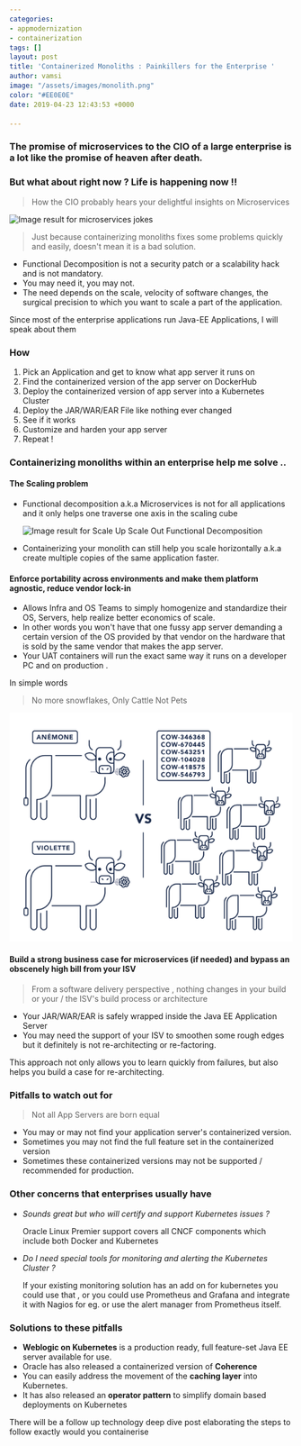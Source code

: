 ```yaml
---
categories:
- appmodernization
- containerization
tags: []
layout: post
title: 'Containerized Monoliths : Painkillers for the Enterprise '
author: vamsi
image: "/assets/images/monolith.png"
color: "#EE0E0E"
date: 2019-04-23 12:43:53 +0000

---
```

### The promise of microservices to the CIO of a large enterprise is a lot like the promise of heaven after death.

### But what about right now ? Life is happening now !!

> How the CIO probably hears your delightful insights on Microservices

![Image result for microservices jokes](http://jonasboner.com/images/posts/bla-bla-microservices-bla-bla/bla_bla_microservices_bla_bla_pdf__page_30_of_31_.png)

> Just because containerizing monoliths fixes some problems quickly and easily, doesn't mean it is a bad solution.

* Functional Decomposition is not a security patch or a scalability hack and is not mandatory.
* You may need it, you may not.
* The need depends on the scale, velocity of software changes, the surgical precision to which you want to scale a part of the application.

Since most of the enterprise applications run Java-EE Applications, I will speak about them

### How

1. Pick an Application and get to know what app server it runs on
2. Find the containerized version of the app server on DockerHub
3. Deploy the containerized version of app server into a Kubernetes Cluster
4. Deploy the JAR/WAR/EAR File like nothing ever changed
5. See if it works
6. Customize and harden your app server
7. Repeat !

### Containerizing monoliths within an enterprise help me solve ..

#### The Scaling problem

* Functional decomposition a.k.a Microservices is not for all applications and it only helps one traverse one axis in the scaling cube

  ![Image result for Scale Up Scale Out Functional Decomposition](https://cdn-images-1.medium.com/max/1200/0*0N5pwzzvtQ94DzJN.png)
* Containerizing your monolith can still help you scale horizontally a.k.a create multiple copies of the same application faster.

#### Enforce portability across environments and make them platform agnostic, reduce vendor lock-in

* Allows Infra and OS Teams to simply homogenize and standardize their OS, Servers, help realize better economics of scale.
* In other words you won't have that one fussy app server demanding a certain version of the OS provided by that vendor on the hardware that is sold by the same vendor that makes the app server.
* Your UAT containers will run the exact same way it runs on a developer PC and on production .

In simple words

> No more snowflakes, Only Cattle Not Pets

![](./assets/images/CattleNotPets.png)

#### Build a strong business case for microservices (if needed) and bypass an obscenely high bill from your ISV

> From a software delivery perspective , nothing changes in your build or your / the ISV's build process or architecture

* Your JAR/WAR/EAR is safely wrapped inside the Java EE Application Server
* You may need the support of your ISV to smoothen some rough edges but it definitely is not re-architecting or re-factoring.

This approach not only allows you to learn quickly from failures, but also helps you build a case for re-architecting.

### Pitfalls to watch out for

> Not all App Servers are born equal

* You may or may not find your application server's containerized version.
* Sometimes you may not find the full feature set in the containerized version
* Sometimes these containerized versions may not be supported / recommended for production.

### Other concerns that enterprises usually have 

* _Sounds great but who will certify and support Kubernetes issues ?_ 

  Oracle Linux Premier support covers all CNCF components which include both Docker and Kubernetes 
* _Do I need special tools for monitoring and alerting the Kubernetes Cluster ?_

  If your existing monitoring solution has an add on for kubernetes you could use that , or you could use Prometheus and Grafana and integrate it with Nagios for eg. or use the alert manager from Prometheus itself. 

### Solutions to these pitfalls

* **Weblogic on Kubernetes** is a production ready, full feature-set  Java EE server available for use.
* Oracle has also released a containerized version of **Coherence**
* You can easily address the movement of the **caching layer** into Kubernetes. 
* It has also released an **operator pattern** to simplify domain based deployments on Kubernetes

There will be a follow up technology deep dive post elaborating the steps to follow exactly would you containerise 
